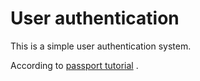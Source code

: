 # User authentication

This is a simple user authentication system.

According to [passport tutorial](https://www.passportjs.org/tutorials/password/) .
